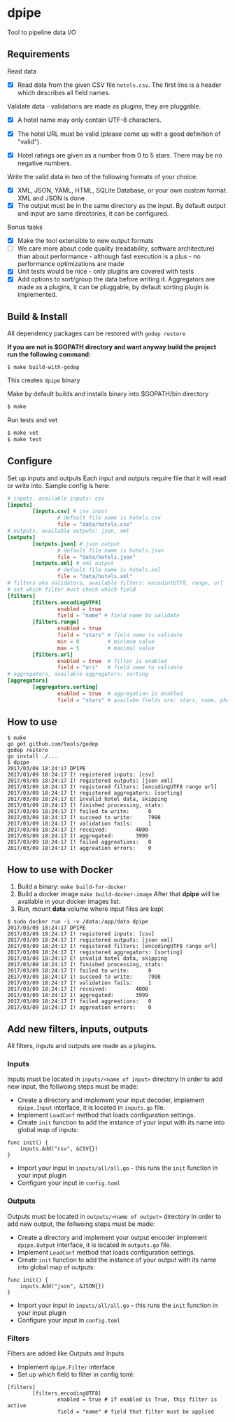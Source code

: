 # dpipe
Tool to pipeline data I/O

## Requirements

Read data
- [x] Read data from the given CSV file `hotels.csv`. The first line is a header
   which describes all field names.

Validate data - validations are made as plugins, they are pluggable.
- [x] A hotel name may only contain UTF-8 characters.
- [x] The hotel URL must be valid (please come up with a good definition of "valid").
- [x] Hotel ratings are given as a number from 0 to 5 stars. There may be no negative numbers.


Write the valid data in *two* of the following formats of your choice:  
- [x] XML, JSON, YAML, HTML, SQLite Database, or your own custom format. XML and JSON is done 
- [x] The output must be in the same directory as the input. By default output and input are same directories, it can be configured.

Bonus tasks
- [x] Make the tool extensible to new output formats
- [ ] We care more about code quality (readability, software architecture)
  than about performance - although fast execution is a plus - no performance optimizations are made
- [x] Unit tests would be nice - only plugins are covered with tests
- [x] Add options to sort/group the data before writing it. Aggregators are made as a plugins, it can be pluggable, by default
sorting plugin is implemented.

## Build & Install
All dependency packages can be restored with `godep restore`

**If you are not is $GOPATH directory and want anyway build the project run the following command:**
```
$ make build-with-godep
```
This creates `dpipe` binary

Make by default builds and installs binary into $GOPATH/bin directory
```bash
$ make
```

Run tests and vet 
```bash
$ make vet
$ make test
```
## Configure

Set up inputs and outputs
Each input and outputs require file that it will read or write into.
Sample config is here:
```toml
# inputs, available inputs: csv
[inputs]
        [inputs.csv] # csv input
                # default file name is hotels.csv
                file = "data/hotels.csv"
# outputs, available outputs: json, xml
[outputs]
        [outputs.json] # json output
                # default file name is hotels.json
                file = "data/hotels.json"
        [outputs.xml] # xml output
                # default file name is hotels.xml
                file = "data/hotels.xml"
# filters aka validators, available filters: encodintUTF8, range, url
# set which filter must check which field
[filters]
        [filters.encodingUTF8]
                enabled = true
                field = "name" # field name to validate
        [filters.range]
                enabled = true
                field = "stars" # field name to validate
                min = 0         # minimum value
                max = 5         # maximal value
        [filters.url]
                enabled = true  # filter is enabled
                field = "uri"   # field name to validate
# aggregators, available aggregators: sorting
[aggregators]
        [aggregators.sorting]
                enabled = true  # aggregation is enabled
                field = "stars" # availabe fields are: stars, name, phone

```

## How to use
```
$ make
go get github.com/tools/godep
godep restore
go install ./...
$ dpipe
2017/03/09 18:24:17 DPIPE
2017/03/09 18:24:17 I! registered inputs: [csv]
2017/03/09 18:24:17 I! registered outputs: [json xml]
2017/03/09 18:24:17 I! registered filters: [encodingUTF8 range url]
2017/03/09 18:24:17 I! registered aggregators: [sorting]
2017/03/09 18:24:17 E! invalid hotel data, skipping
2017/03/09 18:24:17 I! finished processing, stats:
2017/03/09 18:24:17 I! failed to write:		 0
2017/03/09 18:24:17 I! succeed to write:	 7998
2017/03/09 18:24:17 I! validation fails:	 1
2017/03/09 18:24:17 I! received:		 4000
2017/03/09 18:24:17 I! aggregated:		 3999
2017/03/09 18:24:17 I! failed aggreations:	 0
2017/03/09 18:24:17 I! aggreation errors:	 0
```

## How to use with Docker
1. Build a binary:
```make build-for-docker```
2. Build a docker image
```make build-docker-image```
After that **dpipe** will be available in your docker images list.
3. Run, mount **data** volume where input files are kept
```
$ sudo docker run -i -v /data:/app/data dpipe
2017/03/09 18:24:17 DPIPE
2017/03/09 18:24:17 I! registered inputs: [csv]
2017/03/09 18:24:17 I! registered outputs: [json xml]
2017/03/09 18:24:17 I! registered filters: [encodingUTF8 range url]
2017/03/09 18:24:17 I! registered aggregators: [sorting]
2017/03/09 18:24:17 E! invalid hotel data, skipping
2017/03/09 18:24:17 I! finished processing, stats:
2017/03/09 18:24:17 I! failed to write:		 0
2017/03/09 18:24:17 I! succeed to write:	 7998
2017/03/09 18:24:17 I! validation fails:	 1
2017/03/09 18:24:17 I! received:		 4000
2017/03/09 18:24:17 I! aggregated:		 3999
2017/03/09 18:24:17 I! failed aggreations:	 0
2017/03/09 18:24:17 I! aggreation errors:	 0
```

## Add new filters, inputs, outputs
All filters, inputs and outputs are made as a plugins.

### Inputs
Inputs must be located in `inputs/<name of input>` directory
In order to add new input, the follwoing steps must be made:
- Create a directory and implement your input decoder, 
implement `dpipe.Input` interface, it is located in `inputs.go` file.
- Implement `LoadConf` method that loads configuration settings.
- Create `init` function to add the instance of your input with its name into global map of inputs: 
```
func init() {
	inputs.Add("csv", &CSV{})
}
```
- Import your input in `inputs/all/all.go` - this runs the `init` function in your input plugin
- Configure your input in `config.toml`

### Outputs
Outputs must be located in `outputs/<name of output>` directory
In order to add new output, the follwoing steps must be made:
- Create a directory and implement your output encoder 
implement `dpipe.Output` interface, it is located in `outputs.go` file.
- Implement `LoadConf` method that loads configuration settings.
- Create `init` function to add the instance of your output with its name into global map of outputs: 
```
func init() {
	inputs.Add("json", &JSON{})
}
```
- Import your input in `inputs/all/all.go` - this runs the `init` function in your input plugin
- Configure your input in `config.toml`

### Filters
Filters are added like Outputs and Inputs
- Implement `dpipe.Filter` interface
- Set up which field to filter in config toml:
```
[filters]
        [filters.encodingUTF8]
                enabled = true # if enabled is True, this filter is active
                field = "name" # field that filter must be applied

```
